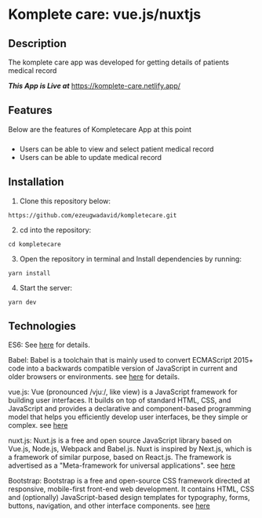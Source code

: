 # Komplete care: vue.js/nuxtjs


## Description
The komplete care app was developed for getting details of patients medical record

**_This App is Live at_** https://komplete-care.netlify.app/

## Features
Below are the features of Kompletecare App at this point

###
- Users can be able to view and select patient medical record <br>
- Users can be able to update medical record  <br>


## Installation
1. Clone this repository below:
```
https://github.com/ezeugwadavid/kompletecare.git
```
2. cd into the repository:
```
cd kompletecare
```
3. Open the repository in terminal and Install dependencies by running:
```
yarn install
```

4. Start the server:
```
yarn dev
```


## Technologies

ES6: See [here](https://en.wikipedia.org/wiki/ECMAScript) for details.

Babel: Babel is a toolchain that is mainly used to convert ECMAScript 2015+ code into a backwards compatible version of JavaScript in current and older browsers or environments.  see [here](https://babeljs.io/docs/en/) for details.

vue.js: Vue (pronounced /vjuː/, like view) is a JavaScript framework for building user interfaces. It builds on top of standard HTML, CSS, and JavaScript and provides a declarative and component-based programming model that helps you efficiently develop user interfaces, be they simple or complex. see [here](https://vuejs.org/)


nuxt.js: Nuxt.js is a free and open source JavaScript library based on Vue.js, Node.js, Webpack and Babel.js. Nuxt is inspired by Next.js, which is a framework of similar purpose, based on React.js. The framework is advertised as a "Meta-framework for universal applications". see [here](https://nuxtjs.org/)

Bootstrap: Bootstrap is a free and open-source CSS framework directed at responsive, mobile-first front-end web development. It contains HTML, CSS and (optionally) JavaScript-based design templates for typography, forms, buttons, navigation, and other interface components. see [here](https://getbootstrap.com/docs/4.4/getting-started/introduction/)
